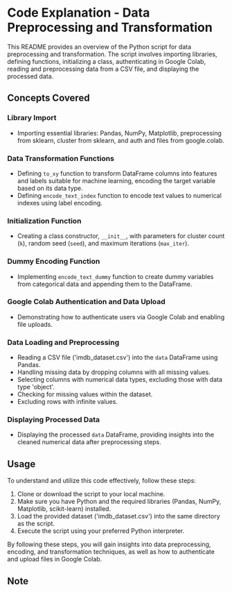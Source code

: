 # Code Explanation - Data Preprocessing and Transformation

This README provides an overview of the Python script for data preprocessing and transformation. The script involves importing libraries, defining functions, initializing a class, authenticating in Google Colab, reading and preprocessing data from a CSV file, and displaying the processed data.

## Concepts Covered

### Library Import

- Importing essential libraries: Pandas, NumPy, Matplotlib, preprocessing from sklearn, cluster from sklearn, and auth and files from google.colab.

### Data Transformation Functions

- Defining `to_xy` function to transform DataFrame columns into features and labels suitable for machine learning, encoding the target variable based on its data type.
- Defining `encode_text_index` function to encode text values to numerical indexes using label encoding.

### Initialization Function

- Creating a class constructor, `__init__`, with parameters for cluster count (`k`), random seed (`seed`), and maximum iterations (`max_iter`).

### Dummy Encoding Function

- Implementing `encode_text_dummy` function to create dummy variables from categorical data and appending them to the DataFrame.

### Google Colab Authentication and Data Upload

- Demonstrating how to authenticate users via Google Colab and enabling file uploads.

### Data Loading and Preprocessing

- Reading a CSV file ('imdb_dataset.csv') into the `data` DataFrame using Pandas.
- Handling missing data by dropping columns with all missing values.
- Selecting columns with numerical data types, excluding those with data type 'object'.
- Checking for missing values within the dataset.
- Excluding rows with infinite values.

### Displaying Processed Data

- Displaying the processed `data` DataFrame, providing insights into the cleaned numerical data after preprocessing steps.

## Usage

To understand and utilize this code effectively, follow these steps:

1. Clone or download the script to your local machine.
2. Make sure you have Python and the required libraries (Pandas, NumPy, Matplotlib, scikit-learn) installed.
3. Load the provided dataset ('imdb_dataset.csv') into the same directory as the script.
4. Execute the script using your preferred Python interpreter.

By following these steps, you will gain insights into data preprocessing, encoding, and transformation techniques, as well as how to authenticate and upload files in Google Colab.

## Note
